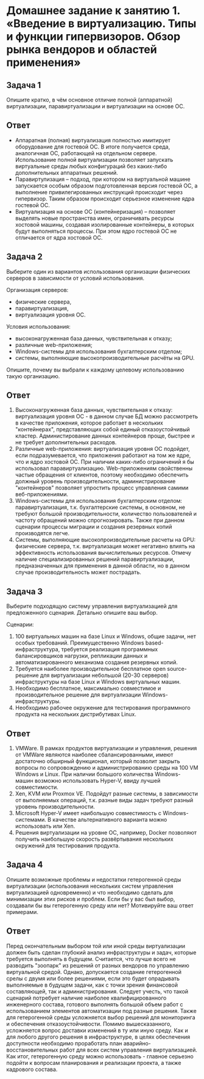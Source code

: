 # Домашнее задание к занятию 1.  «Введение в виртуализацию. Типы и функции гипервизоров. Обзор рынка вендоров и областей применения»

## Задача 1

Опишите кратко, в чём основное отличие полной (аппаратной) виртуализации, паравиртуализации и виртуализации на основе ОС.

## Ответ

-	Аппаратная (полная) виртуализация полностью имитирует оборудование для гостевой ОС. В итоге получается среда, аналогичная ОС, работающей на отдельном сервере. Использование полной виртуализации позволяет запускать виртуальные среды любых конфигураций без каких-либо дополнительных аппаратных решений.
-	Паравиртулизация – подход, при котором на виртуальной машине запускается особым образом подготовленная версия гостевой ОС, а выполнение привилегированных инструкций происходит через гипервизор. Таким образом происходит серьезное изменение ядра гостевой ОС.
-	Виртуализация на основе ОС (контейнеризация) – позволяет выделять новые пространства имен, ограничивать ресурсы хостовой машины, создавая изолированные контейнеры, в которых будут выполняться процессы. При этом ядро гостевой ОС не отличается от ядра хостовой ОС.

## Задача 2

Выберите один из вариантов использования организации физических серверов в зависимости от условий использования.

Организация серверов:

- физические сервера,
- паравиртуализация,
- виртуализация уровня ОС.

Условия использования:

- высоконагруженная база данных, чувствительная к отказу;
- различные web-приложения;
- Windows-системы для использования бухгалтерским отделом;
- системы, выполняющие высокопроизводительные расчёты на GPU.

Опишите, почему вы выбрали к каждому целевому использованию такую организацию.

## Ответ

1. Высоконагруженная база данных, чувствительная к отказу: виртуализация уровня ОС - в данном случае БД можно рассмотреть в качестве приложения, которое работает в нескольких "контейнерах", представляющих собой единый отказоустойчивый кластер. Администирование данных контейнеров проще, быстрее и не требует дополнительных расходов.
2. Различные web-приложения: виртуализация уровня ОС подойдет, если подразумевается, что приложения работают на том же ядре, что и ядро хостовой ОС. При наличии каких-либо ограничений я бы использовал паравиртуализацию. Web-приложениям свойственны частые обращения от клиентов, поэтому необходимо обеспечить должный уровень производительности, администрирование "контейнеров" позволяет упростить процесс управления самими веб-приложениями.
3. Windows-системы для использования бухгалтерским отделом: паравиртуализация, т.к. бухгалтерские системы, в основном, не требуют большой производительности, количество пользователей и частоту обращений можно спрогнозировать. Также при данном сценарии процессы миграции и создания резервных копий производятся легче.
4. Системы, выполняющие высокопроизводительные расчеты на GPU: физические сервера, т.к. виртуализация может негативно влиять на эффективность использования вычислительных ресурсов. Отмечу наличие специализированных решений паравиртуализации, предназначенных для применения в данной области, но в данном случае производительность может пострадать.

## Задача 3

Выберите подходящую систему управления виртуализацией для предложенного сценария. Детально опишите ваш выбор.

Сценарии:

1. 100 виртуальных машин на базе Linux и Windows, общие задачи, нет особых требований. Преимущественно Windows based-инфраструктура, требуется реализация программных балансировщиков нагрузки, репликации данных и автоматизированного механизма создания резервных копий.
2. Требуется наиболее производительное бесплатное open source-решение для виртуализации небольшой (20-30 серверов) инфраструктуры на базе Linux и Windows виртуальных машин.
3. Необходимо бесплатное, максимально совместимое и производительное решение для виртуализации Windows-инфраструктуры.
4. Необходимо рабочее окружение для тестирования программного продукта на нескольких дистрибутивах Linux.

## Ответ

1. VMWare. В рамках продуктов виртуализации и управления, решения от VMWare являются наиболее сбалансированными, имеют достаточно обширный функционал, который позволит закрыть вопросы по сопровождению и администрированию среды на 100 VM Windows и Linux. При наличии большого количества Windows-машин возможно использовать Hyper-V, ввиду лучшей совместимости.
2. Xen, KVM или Proxmox VE. Подойдут разные системы, в зависимости от выполняемых операций, т.к. разные виды задач требуют разный уровень производительности.
3. Microsoft Hyper-V имеет наибольшую совместимость с Windows-системами. В качестве альтернативного варианта можно использовать или Xen.
4. Решения виртуализации на уровне ОС, например, Docker позволяют получить наибольшую скорость развёртывания нескольких окружений для тестирования продукта.

## Задача 4

Опишите возможные проблемы и недостатки гетерогенной среды виртуализации (использования нескольких систем управления виртуализацией одновременно) и что необходимо сделать для минимизации этих рисков и проблем. Если бы у вас был выбор, создавали бы вы гетерогенную среду или нет? Мотивируйте ваш ответ примерами.

## Ответ

Перед окончательным выбором той или иной среды виртуализации должен быть сделан глубокий анализ инфраструктуры и задач, которые требуется выполнять в будущем. Считается, что лучше всего не разводить "зоопарк" из решений от разных вендоров по управлению виртуальной средой. Однако, допускается создание гетерогенной срелы с двумя или более решениями, если это будет опрадывать выполняемые в будущем задачи, как с точки зрения финансовой составляющей, так и администрирования. Следует учесть, что такой сценарий потребует наличие наиболее квалифицированного инженерного состава, готового выполнять большой объем работ с использованием элементов автоматизации под разные решения. Также для гетерогенной среды усложняется выбор решений для мониторинга и обеспечения отказоустойчивости. Помимо вышесказанного, усложняется вопрос доставки изменений в ту или иную среду. Как и для любого другого решения в инфраструктуре, в целях обеспечения доступности необходимо проработать план аварийно-восстановительных работ для всех систем управления виртуализацией. Как итог, гетерогенную среду можно использовать - главное серьезно подойти к вопросам планирования и реализации проекта, а также кадрового состава.
